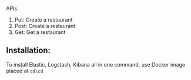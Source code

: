 APIs
1) Put: Create a restaurant
2) Post: Create a restaurant
3) Get: Get a restaurant


## Installation:
To install Elastic, Logstash, Kibana all in one command, use Docker image placed at ```cd\cd ```
